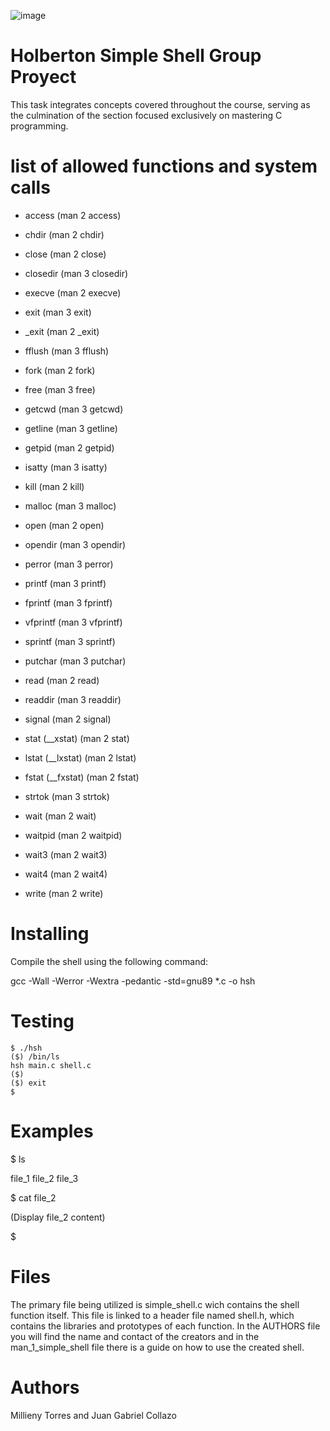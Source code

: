 ![image](https://github.com/millienyts/holbertonschool-simple_shell/assets/131397912/eab5d3d0-1988-43c1-8b78-8b777706c995)

# Holberton Simple Shell Group Proyect
This task integrates concepts covered throughout the course, serving as the culmination of the section focused exclusively on mastering C programming.

# list of allowed functions and system calls

- access (man 2 access) 

- chdir (man 2 chdir)

- close (man 2 close)

- closedir (man 3 closedir)

- execve (man 2 execve)

- exit (man 3 exit)

- _exit (man 2 _exit)

- fflush (man 3 fflush)

- fork (man 2 fork)

- free (man 3 free)

- getcwd (man 3 getcwd)

- getline (man 3 getline)

- getpid (man 2 getpid)

- isatty (man 3 isatty)

- kill (man 2 kill)

- malloc (man 3 malloc)

- open (man 2 open)

- opendir (man 3 opendir)

- perror (man 3 perror)

- printf (man 3 printf)

- fprintf (man 3 fprintf)

- vfprintf (man 3 vfprintf)

- sprintf (man 3 sprintf)

- putchar (man 3 putchar)

- read (man 2 read)

- readdir (man 3 readdir)

- signal (man 2 signal)

- stat (__xstat) (man 2 stat)

- lstat (__lxstat) (man 2 lstat)

- fstat (__fxstat) (man 2 fstat)

- strtok (man 3 strtok)

- wait (man 2 wait)

- waitpid (man 2 waitpid)

- wait3 (man 2 wait3)

-  wait4 (man 2 wait4)

- write (man 2 write)


# Installing

Compile the shell using the following command:

gcc -Wall -Werror -Wextra -pedantic -std=gnu89 *.c -o hsh

# Testing

	$ ./hsh
	($) /bin/ls
	hsh main.c shell.c
	($)
	($) exit
	$
# Examples
$ ls

file_1	file_2	file_3

$ cat file_2

(Display file_2 content)

$

# Files

The primary file being utilized is simple_shell.c wich contains the shell function itself. This file is linked to a header file named shell.h, which contains the libraries and prototypes of each function. In the AUTHORS file you will find the name and contact of the creators and in the man_1_simple_shell file there is a guide on how to use the created shell.

# Authors 

Millieny Torres and Juan Gabriel Collazo
